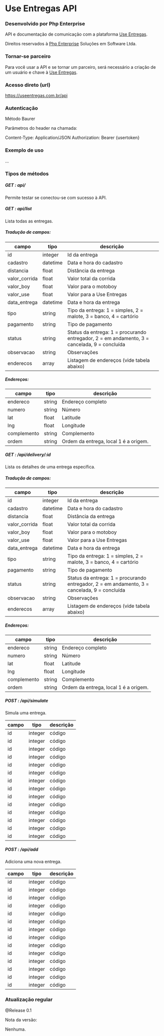 # Use Entregas API
### Desenvolvido por Php Enterprise

API e documentação de comunicação com a plataforma [Use Entregas](http://useentregas.com.br).

Direitos reservados à [Php Enterprise](http://phpenterprise.com.br) Soluções em Software Ltda.

### Tornar-se parceiro

Para você usar a API e se tornar um parceiro, será necessário a criação de um usuário e chave à [Use Entregas](http://useentregas.com.br).

### Acesso direto (url)

https://useentregas.com.br/api

### Autenticação

Método Baurer

Parâmetros do header na chamada:

Content-Type: Application/JSON
Authorization: Bearer {usertoken}

### Exemplo de uso

...

### Tipos de métodos

##### GET : api/

Permite testar se conectou-se com sucesso à API.

##### GET : api/list

Lista todas as entregas.

##### Tradução de campos:

| campo         | tipo         |  descrição  |
| ------------- | ------------ | ------------- |
| id            | integer      | Id da entrega
| cadastro            | datetime      | Data e hora do cadastro
| distancia            | float      | Distância da entrega
| valor_corrida            | float      | Valor total da corrida
| valor_boy            | float      | Valor para o motoboy
| valor_use            | float      | Valor para a Use Entregas
| data_entrega            | datetime      | Data e hora da entrega
| tipo            | string      | Tipo da entrega: 1 = simples, 2 = malote, 3 = banco, 4 = cartório
| pagamento            | string      | Tipo de pagamento
| status            | string      | Status da entrega: 1 = procurando entregador, 2 = em andamento, 3 = cancelada, 9 = concluída
| observacao            | string      | Observações
| enderecos | array | Listagem de endereços (vide tabela abaixo) 

##### Endereços:

| campo         | tipo         |  descrição  |
| ------------- | ------------ | ------------- |
| endereco | string | Endereço completo
| numero | string | Número
| lat | float | Latitude
| lng | float | Longitude
| complemento | string | Complemento
| ordem | string | Ordem da entrega, local 1 é a origem.

##### GET : /api/delivery/:id

Lista os detalhes de uma entrega específica.

##### Tradução de campos:

| campo         | tipo         |  descrição  |
| ------------- | ------------ | ------------- |
| id            | integer      | Id da entrega
| cadastro            | datetime      | Data e hora do cadastro
| distancia            | float      | Distância da entrega
| valor_corrida            | float      | Valor total da corrida
| valor_boy            | float      | Valor para o motoboy
| valor_use            | float      | Valor para a Use Entregas
| data_entrega            | datetime      | Data e hora da entrega
| tipo            | string      | Tipo da entrega: 1 = simples, 2 = malote, 3 = banco, 4 = cartório
| pagamento            | string      | Tipo de pagamento
| status            | string      | Status da entrega: 1 = procurando entregador, 2 = em andamento, 3 = cancelada, 9 = concluída
| observacao            | string      | Observações
| enderecos | array | Listagem de endereços (vide tabela abaixo) 

##### Endereços:

| campo         | tipo         |  descrição  |
| ------------- | ------------ | ------------- |
| endereco | string | Endereço completo
| numero | string | Número
| lat | float | Latitude
| lng | float | Longitude
| complemento | string | Complemento
| ordem | string | Ordem da entrega, local 1 é a origem.

##### POST : /api/simulate
Simula uma entrega.

| campo         | tipo         |  descrição  |
| ------------- | ------------ | ------------- |
| id            | integer      | código
| id            | integer      | código
| id            | integer      | código
| id            | integer      | código
| id            | integer      | código
| id            | integer      | código
| id            | integer      | código
| id            | integer      | código
| id            | integer      | código
| id            | integer      | código
| id            | integer      | código
| id            | integer      | código
| id            | integer      | código
| id            | integer      | código


##### POST : /api/add
Adiciona uma nova entrega.

| campo         | tipo         |  descrição  |
| ------------- | ------------ | ------------- |
| id            | integer      | código
| id            | integer      | código
| id            | integer      | código
| id            | integer      | código
| id            | integer      | código
| id            | integer      | código
| id            | integer      | código
| id            | integer      | código
| id            | integer      | código
| id            | integer      | código
| id            | integer      | código
| id            | integer      | código
| id            | integer      | código
| id            | integer      | código


### Atualização regular

@Release 0.1

Nota da versão:

Nenhuma.
